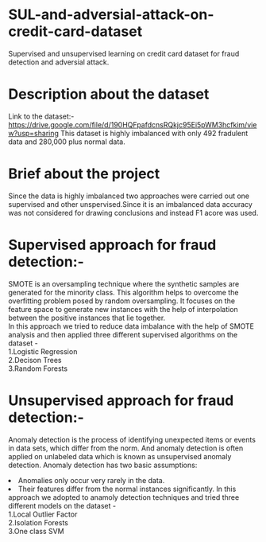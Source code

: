 # SUL-and-adversial-attack-on-credit-card-dataset
Supervised and unsupervised learning on credit card dataset for fraud detection and adversial attack.

# Description about the dataset
Link to the dataset:- https://drive.google.com/file/d/190HQFpafdcnsRQkjc95Ei5pWM3hcfkim/view?usp=sharing
This dataset is highly imbalanced with only 492 fradulent data and 280,000 plus normal data.

# Brief about the project
Since the data is highly imbalanced two approaches were carried out one supervised and other unspervised.Since it is an imbalanced data accuracy was not considered for drawing conclusions and instead F1 acore was used.
# Supervised approach for fraud detection:-
SMOTE is an oversampling technique where the synthetic samples are generated for the minority class. This algorithm helps to overcome the overfitting problem posed by random oversampling. It focuses on the feature space to generate new instances with the help of interpolation between the positive instances that lie together.<br/>
In this approach we tried to reduce data imbalance with the help of SMOTE analysis and then applied three different supervised algorithms on the dataset -<br/>
1.Logistic Regression <br/>
2.Decison Trees<br/>
3.Random Forests<br/>

# Unsupervised approach for fraud detection:-
Anomaly detection is the process of identifying unexpected items or events in data sets, which differ from the norm. And anomaly detection is often applied on unlabeled data which is known as unsupervised anomaly detection. Anomaly detection has two basic assumptions: 
<li>Anomalies only occur very rarely in the data.<br/>
<li>Their features differ from the normal instances significantly.
In this approach we adopted to anamoly detection techniques and tried three different models on the dataset -<br/>
1.Local Outlier Factor<br/>
2.Isolation Forests<br/>
3.One class SVM<br/>

